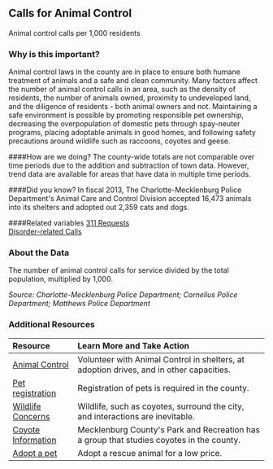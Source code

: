 ## Calls for Animal Control
Animal control calls per 1,000 residents 

### Why is this important?
Animal control laws in the county are in place to ensure both humane treatment of animals and a safe and clean community. Many factors affect the number of animal control calls in an area, such as the density of residents, the number of animals owned, proximity to undeveloped land, and the diligence of residents - both animal owners and not. Maintaining a safe environment is possible by promoting responsible pet ownership, decreasing the overpopulation of domestic pets through spay-neuter programs, placing adoptable animals in good homes, and following safety precautions around wildlife such as raccoons, coyotes and geese. 

####How are we doing?
The county-wide totals are not comparable over time periods due to the addition and subtraction of town data. However, trend data are available for areas that have data in multiple time periods. 

####Did you know?
In fiscal 2013, The Charlotte-Mecklenburg Police Department's Animal Care and Control Division accepted 16,473 animals into its shelters and adopted out 2,359 cats and dogs.

####Related variables
<a href="javascript:void(0)" onclick="model.metricId = 'm52'">311 Requests</a>  
<a href="javascript:void(0)" onclick="model.metricId = 'm60'">Disorder-related Calls</a>  

### About the Data
The number of animal control calls for service divided by the total population, multiplied by 1,000.

_Source: Charlotte-Mecklenburg Police Department; Cornelius Police Department; Matthews Police Department_

### Additional Resources
|Resource | Learn More and Take Action | 
|:--- | :--- |
|[Animal Control](http://charmeck.org/city/charlotte/CMPD/organization/Support/AnimalControl/Pages/default.aspx)| Volunteer with Animal Control in shelters, at adoption drives, and in other capacities.
|[Pet registration](http://www.petdata.com/for-pet-owners/chr/license-online)| Registration of pets is required in the county.
|[Wildlife Concerns](http://charmeck.org/city/charlotte/CMPD/organization/Support/AnimalControl/livingwithwildlife/Pages/default.aspx) | Wildlife, such as coyotes, surround the city, and interactions are inevitable.
|[Coyote Information](http://charmeck.org/MECKLENBURG/COUNTY/PARKANDREC/STEWARDSHIPSERVICES/NATURALRESOURCES/Pages/Coyote.aspx)| Mecklenburg County's Park and Recreation has a group that studies coyotes in the county.
|[Adopt a pet](http://charmeck.org/city/charlotte/CMPD/organization/Support/AnimalControl/Adoption/Pages/default.aspx) | Adopt a rescue animal for a low price.